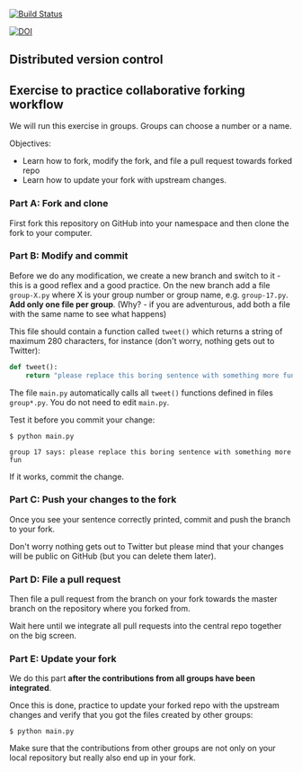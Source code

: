 [![Build Status](https://travis-ci.org/coderefinery/forking-workflow-exercise.svg?branch=master)](https://travis-ci.org/coderefinery/forking-workflow-exercise/builds)

[![DOI](https://sandbox.zenodo.org/badge/177763550.svg)](https://sandbox.zenodo.org/badge/latestdoi/177763550)

## Distributed version control

## Exercise to practice collaborative forking workflow

We will run this exercise in groups. Groups can choose a number or a name.

Objectives:

- Learn how to fork, modify the fork, and file a pull request towards forked repo
- Learn how to update your fork with upstream changes.


### Part A: Fork and clone

First fork this repository on GitHub into your namespace and then clone the fork to your computer.


### Part B: Modify and commit

Before we do any modification, we create a new branch and switch to it - this is a good reflex and a good practice.
On the new branch add a file `group-X.py` where X is your group number or group name, e.g. `group-17.py`.
**Add only one file per group**.
(Why? - if you are adventurous, add both a file with the same name to see what happens)

This file should contain a function called `tweet()` which returns
a string of maximum 280 characters, for instance (don't worry, nothing gets out to Twitter):

```python
def tweet():
    return "please replace this boring sentence with something more fun"
```

The file `main.py` automatically calls all `tweet()` functions defined in files
`group*.py`. You do not need to edit `main.py`.

Test it before you commit your change:

```shell
$ python main.py

group 17 says: please replace this boring sentence with something more fun
```

If it works, commit the change.


### Part C: Push your changes to the fork

Once you see your sentence correctly printed, commit and push the branch to your fork.

Don't worry
nothing gets out to Twitter but please mind that your changes will be public on
GitHub (but you can delete them later).


### Part D: File a pull request

Then file a pull request from the branch on your fork towards the master branch on the repository where you forked from.

Wait here until we integrate all pull requests into the central repo
together on the big screen.


### Part E: Update your fork

We do this part **after the contributions from all groups have been integrated**.

Once this is done, practice to update your forked repo with the upstream
changes and verify that you got the files created by other groups:

```shell
$ python main.py
```

Make sure that the contributions from other groups are not only on your local repository
but really also end up in your fork.
